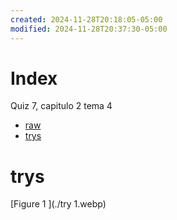 ```yaml
---
created: 2024-11-28T20:18:05-05:00
modified: 2024-11-28T20:37:30-05:00
---
```


# Index

Quiz 7, capitulo 2 tema 4

- [raw](./raw.md)
- [trys](#trys)

# trys
[Figure 1 ](./try 1.webp)
